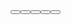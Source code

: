 <Button icon="github-circle" />
<Divider />
<Button icon="github-circle" />
<Divider alt />
<Row>
  <Button icon="github-circle" />
  <Divider vertical />
  <Button icon="github-circle" />
  <Divider vertical alt />
  <Button icon="github-circle" />
</Row>